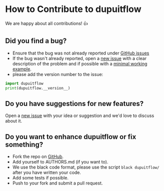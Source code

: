 # How to Contribute to dupuitflow

We are happy about all contributions! :thumbsup:


## Did you find a bug?

- Ensure that the bug was not already reported under
[GitHub issues](https://github.com/timohouben/dupuitflow/issues)
- If the bug wasn't already reported, open a
[new issue](https://github.com/timohouben/dupuitflow/issues) with a clear
description of the problem and if possible with a
[minimal working example](https://en.wikipedia.org/wiki/Minimal_working_example).
- please add the version number to the issue:

```python
import dupuitflow
print(dupuitflow.__version__)
```


## Do you have suggestions for new features?

Open a [new issue](https://github.com/timohouben/dupuitflow/issues)
with your idea or suggestion and we'd love to discuss about it.


## Do you want to enhance dupuitflow or fix something?

- Fork the repo on [GitHub](https://github.com/timohouben/dupuitflow).
- Add yourself to AUTHORS.md (if you want to).
- We use the black code format, please use the script `black dupuitflow/` after you have written your code.
- Add some tests if possible.
- Push to your fork and submit a pull request.
